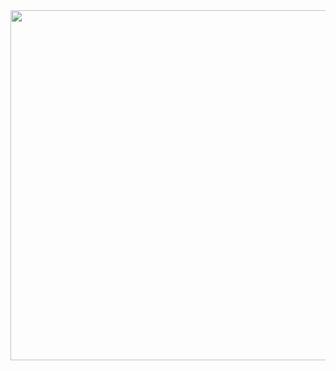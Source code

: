<div id="header" align="center">
  <img src="https://media.tenor.com/beBEVd4Pm9oAAAAC/aquatrope-of-white-sand-thinking.gif" width="996" height="560"/>
</div>
